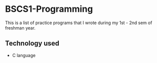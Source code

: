 # BSCS1-Programming
This is a list of practice programs that I wrote during my 1st - 2nd sem of freshman year.
## Technology used
* C language
